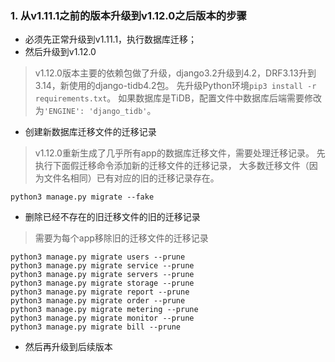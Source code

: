 ### 1. 从v1.11.1之前的版本升级到v1.12.0之后版本的步骤
* 必须先正常升级到v1.11.1，执行数据库迁移；
* 然后升级到v1.12.0
>v1.12.0版本主要的依赖包做了升级，django3.2升级到4.2，DRF3.13升到3.14，新使用的django-tidb4.2包。
> 先升级Python环境`pip3 install -r requirements.txt`。
如果数据库是TiDB，配置文件中数据库后端需要修改为`'ENGINE': 'django_tidb'`。
* 创建新数据库迁移文件的迁移记录  
>v1.12.0重新生成了几乎所有app的数据库迁移文件，需要处理迁移记录。
先执行下面假迁移命令添加新的迁移文件的迁移记录，
大多数迁移文件（因为文件名相同）已有对应的旧的迁移记录存在。  
```
python3 manage.py migrate --fake
```

* 删除已经不存在的旧迁移文件的旧的迁移记录
>需要为每个app移除旧的迁移文件的迁移记录
```
python3 manage.py migrate users --prune
python3 manage.py migrate service --prune
python3 manage.py migrate servers --prune
python3 manage.py migrate storage --prune
python3 manage.py migrate report --prune
python3 manage.py migrate order --prune
python3 manage.py migrate metering --prune
python3 manage.py migrate monitor --prune
python3 manage.py migrate bill --prune
```
* 然后再升级到后续版本
